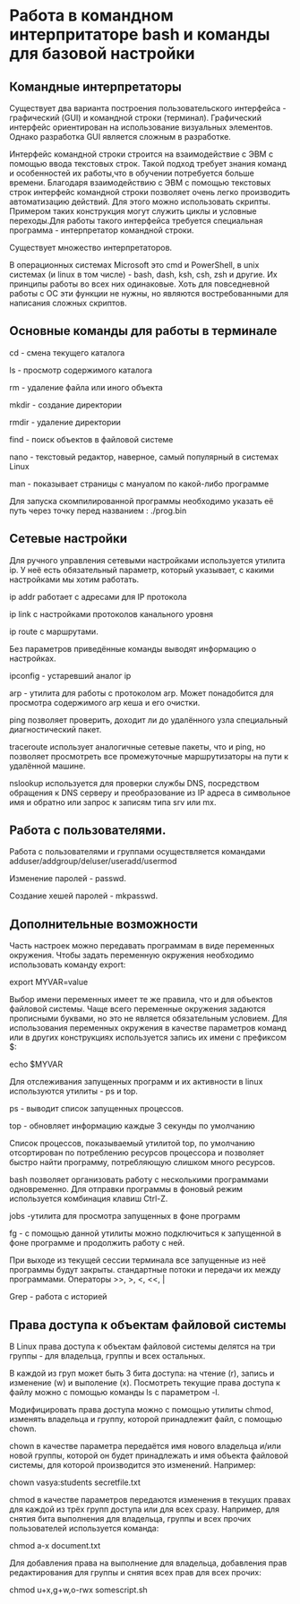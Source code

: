 # Работа в командном интерпритаторе bash и команды для базовой настройки

## Командные интерпретаторы
Существует два варианта построения пользовательского интерфейса - графический (GUI) и командной строки (терминал). Графический интерфейс ориентирован на использование визуальных элементов. Однако разработка GUI является сложным в разработке.

Интерфейс командной строки строится на взаимодействие с ЭВМ с помощью ввода текстовых строк. Такой подход требует знания команд и особенностей их работы,что в обучении потребуется больше времени. Благодаря взаимодействию с ЭВМ с помощью текстовых строк интерфейс командной строки позволяет очень легко производить автоматизацию действий. Для этого можно использовать скрипты. Примером таких конструкция могут служить циклы и условные переходы.Для работы такого интерфейса требуется специальная программа - интерпретатор командной строки.

Существует множество интерпретаторов.

В операционных системах Microsoft это cmd и PowerShell, в unix системах (и linux в том числе) - bash, dash, ksh, csh, zsh и другие. Их принципы работы во всех них одинаковые. Хоть для повседневной работы с ОС эти функции не нужны, но являются востребованными для написания сложных скриптов.

## Основные команды для работы в терминале

cd - смена текущего каталога

ls - просмотр содержимого каталога

rm - удаление файла или иного объекта

mkdir - создание директории

rmdir - удаление директории

find - поиск объектов в файловой системе

nano - текстовый редактор, наверное, самый популярный в системах Linux

man - показывает страницы с мануалом по какой-либо программе

Для запуска скомпилированной программы необходимо указать её путь через точку перед названием : ./prog.bin  

## Сетевые настройки
Для ручного управления сетевыми настройками используется утилита ip. У неё есть обязательный параметр, который указывает, с какими настройками мы хотим работать. 


ip addr работает с адресами для IP протокола

ip link с настройками протоколов канального уровня

ip route с маршрутами.

Без параметров приведённые команды выводят информацию о настройках.


ipconfig - устаревший аналог ip

arp - утилита для работы с протоколом arp. Может понадобится для просмотра содержимого arp кеша и его очистки.

ping позволяет проверить, доходит ли до удалённого узла специальный диагностический пакет. 

traceroute использует аналогичные сетевые пакеты, что и ping, но позволяет просмотреть все промежуточные маршрутизаторы на пути к удалённой машине.

nslookup используется для проверки службы DNS,  посредством обращения к DNS серверу и преобразование из IP адреса в символьное имя и обратно или запрос к записям типа srv или mx.

## Работа с пользователями.

Работа с пользователями и группами осуществляется командами adduser/addgroup/deluser/useradd/usermod

Изменение паролей - passwd. 

Создание хешей паролей - mkpasswd.


## Дополнительные возможности

Часть настроек можно передавать программам в виде переменных окружения. Чтобы задать переменную окружения необходимо использовать команду export:

export MYVAR=value

Выбор имени переменных имеет те же правила, что и для объектов файловой системы. Чаще всего переменные окружения задаются прописными буквами, но это не является обязательным условием. Для использования переменных окружения в качестве параметров команд или в других конструкциях используется запись их имени с префиксом $:

echo $MYVAR

Для отслеживания запущенных программ и их активности в linux используются утилиты - ps и top. 

ps - выводит список запущенных процессов.

top - обновляет информацию каждые 3 секунды по умолчанию

Список процессов, показываемый утилитой top, по умолчанию отсортирован по потреблению ресурсов процессора и позволяет быстро найти программу, потребляющую слишком много ресурсов.

bash позволяет организовать работу с несколькими программами одновременно. Для отправки программы в фоновый режим используется комбинация клавиш Ctrl-Z. 


jobs -утилита для просмотра запущенных в фоне программ   

fg - с помощью данной утилиты можно подключиться к запущенной в фоне программе и продолжить работу с ней. 

При выходе из текущей сессии терминала все запущенные из неё программы будут закрыты.
стандартные потоки и передачи их между программами. Операторы >>, >, <, <<, |

Grep - работа с историей

## Права доступа к объектам файловой системы

В Linux права доступа к объектам файловой системы делятся на три группы - для владельца, группы и всех остальных. 

В каждой из груп может быть 3 бита доступа: на чтение (r), запись и изменение (w) и выполение (x). Посмотреть текущие права доступа к файлу можно с помощью команды ls с параметром -l.

Модифицировать права доступа можно с помощью утилиты chmod, изменять владельца и группу, которой принадлежит файл, с помощью chown.


chown в качестве параметра передаётся имя нового владельца и/или новой группы, которой он будет принадлежать и имя объекта файловой системы, для которой производится это изменений. Например:

chown vasya:students secretfile.txt


chmod  в качестве параметров передаются изменения в текущих правах для каждой из трёх групп доступа или для всех сразу. Например, для снятия бита выполнения для владельца, группы и всех прочих пользователей используется команда:

chmod a-x document.txt

Для добавления права на выполнение для владельца, добавления прав редактирования для группы и снятия всех прав для всех прочих:

chmod u+x,g+w,o-rwx somescript.sh
